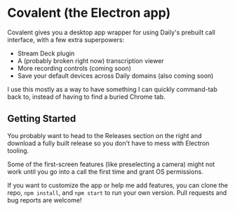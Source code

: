 # Covalent (the Electron app)

Covalent gives you a desktop app wrapper for using Daily's prebuilt call interface, with a few extra superpowers:

- Stream Deck plugin
- A (probably broken right now) transcription viewer
- More recording controls (coming soon)
- Save your default devices across Daily domains (also coming soon)

I use this mostly as a way to have something I can quickly command-tab back to, instead of having to find a buried Chrome tab.

## Getting Started

You probably want to head to the Releases section on the right and download a fully built release so you don't have to mess with Electron tooling.

Some of the first-screen features (like preselecting a camera) might not work until you go into a call the first time and grant OS permissions.

If you want to customize the app or help me add features, you can clone the repo, `npm install`, and `npm start` to run your own version. Pull requests and bug reports are welcome!
